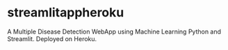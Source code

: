 # streamlitappheroku
A Multiple Disease Detection WebApp using Machine Learning Python and Streamlit. Deployed on Heroku.
